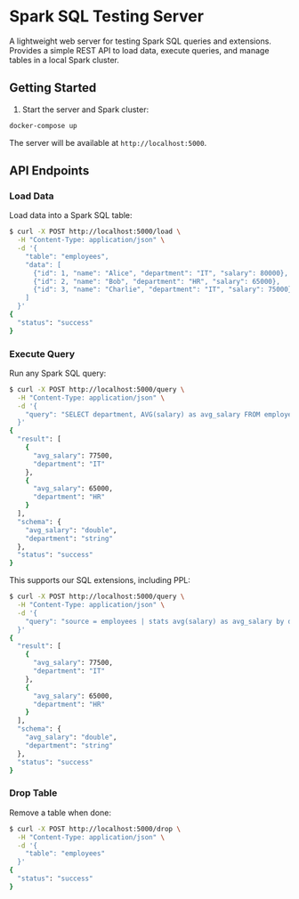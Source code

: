# Spark SQL Testing Server

A lightweight web server for testing Spark SQL queries and extensions.
Provides a simple REST API to load data, execute queries, and manage tables in a local Spark cluster.

## Getting Started

1. Start the server and Spark cluster:
```bash
docker-compose up
```

The server will be available at `http://localhost:5000`.

## API Endpoints

### Load Data

Load data into a Spark SQL table:

```bash
$ curl -X POST http://localhost:5000/load \
  -H "Content-Type: application/json" \
  -d '{
    "table": "employees",
    "data": [
      {"id": 1, "name": "Alice", "department": "IT", "salary": 80000},
      {"id": 2, "name": "Bob", "department": "HR", "salary": 65000},
      {"id": 3, "name": "Charlie", "department": "IT", "salary": 75000}
    ]
  }'
{
  "status": "success"
}
```

### Execute Query

Run any Spark SQL query:

```bash
$ curl -X POST http://localhost:5000/query \
  -H "Content-Type: application/json" \
  -d '{
    "query": "SELECT department, AVG(salary) as avg_salary FROM employees GROUP BY department"
  }'
{
  "result": [
    {
      "avg_salary": 77500,
      "department": "IT"
    },
    {
      "avg_salary": 65000,
      "department": "HR"
    }
  ],
  "schema": {
    "avg_salary": "double",
    "department": "string"
  },
  "status": "success"
}
```

This supports our SQL extensions, including PPL:

```bash
$ curl -X POST http://localhost:5000/query \
  -H "Content-Type: application/json" \
  -d '{
    "query": "source = employees | stats avg(salary) as avg_salary by department"
  }'
{
  "result": [
    {
      "avg_salary": 77500,
      "department": "IT"
    },
    {
      "avg_salary": 65000,
      "department": "HR"
    }
  ],
  "schema": {
    "avg_salary": "double",
    "department": "string"
  },
  "status": "success"
}
```

### Drop Table

Remove a table when done:

```bash
$ curl -X POST http://localhost:5000/drop \
  -H "Content-Type: application/json" \
  -d '{
    "table": "employees"
  }'
{
  "status": "success"
}
```
